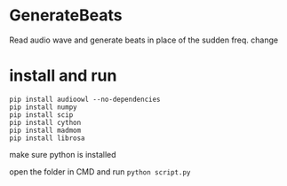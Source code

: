 # GenerateBeats
Read audio wave and generate beats in place of the sudden freq. change

# install and run 
```
pip install audioowl --no-dependencies
pip install numpy
pip install scip
pip install cython
pip install madmom
pip install librosa
```
make sure python is installed 

open the folder in CMD and run `python script.py`
